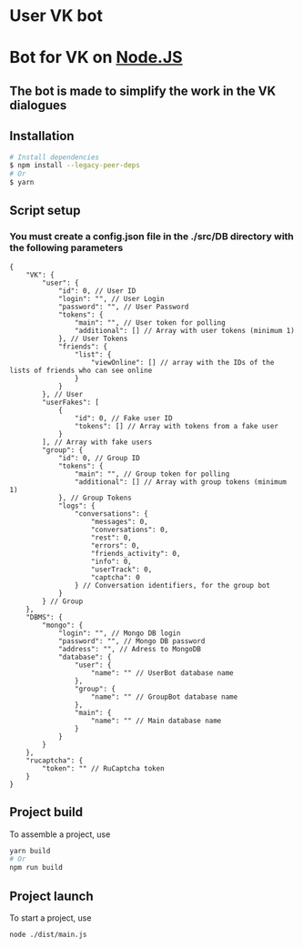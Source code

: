 # User VK bot

# Bot for VK on [Node.JS](https://nodejs.org/en/download/)

## The bot is made to simplify the work in the VK dialogues

## Installation

```bash
# Install dependencies
$ npm install --legacy-peer-deps
# Or
$ yarn
```

## Script setup

### You must create a config.json file in the ./src/DB directory with the following parameters

```jsonc
{
	"VK": {
		"user": {
			"id": 0, // User ID
			"login": "", // User Login
			"password": "", // User Password
			"tokens": {
				"main": "", // User token for polling
				"additional": [] // Array with user tokens (minimum 1)
			}, // User Tokens
			"friends": {
				"list": {
					"viewOnline": [] // array with the IDs of the lists of friends who can see online
				}
			}
		}, // User
		"userFakes": [
			{
				"id": 0, // Fake user ID
				"tokens": [] // Array with tokens from a fake user
			}
		], // Array with fake users
		"group": {
			"id": 0, // Group ID
			"tokens": {
				"main": "", // Group token for polling
				"additional": [] // Array with group tokens (minimum 1)
			}, // Group Tokens
			"logs": {
				"conversations": {
					"messages": 0,
					"conversations": 0,
					"rest": 0,
					"errors": 0,
					"friends_activity": 0,
					"info": 0,
					"userTrack": 0,
					"captcha": 0
				} // Conversation identifiers, for the group bot
			}
		} // Group
	},
	"DBMS": {
		"mongo": {
			"login": "", // Mongo DB login
			"password": "", // Mongo DB password
			"address": "", // Adress to MongoDB
			"database": {
				"user": {
					"name": "" // UserBot database name
				},
				"group": {
					"name": "" // GroupBot database name
				},
				"main": {
					"name": "" // Main database name
				}
			}
		}
	},
	"rucaptcha": {
		"token": "" // RuCaptcha token
	}
}
```

## Project build

To assemble a project, use

```bash
yarn build
# Or
npm run build
```

## Project launch

To start a project, use

```bash
node ./dist/main.js
```
